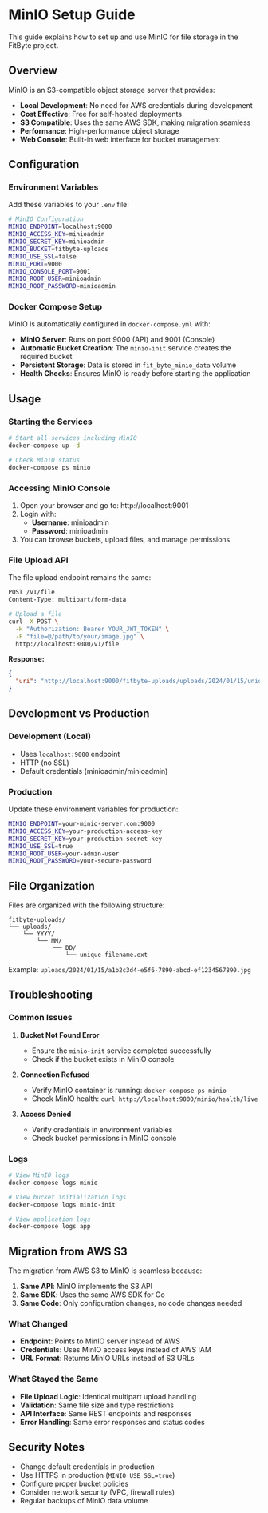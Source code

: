 # MinIO Setup Guide

This guide explains how to set up and use MinIO for file storage in the FitByte project.

## Overview

MinIO is an S3-compatible object storage server that provides:
- **Local Development**: No need for AWS credentials during development
- **Cost Effective**: Free for self-hosted deployments
- **S3 Compatible**: Uses the same AWS SDK, making migration seamless
- **Performance**: High-performance object storage
- **Web Console**: Built-in web interface for bucket management

## Configuration

### Environment Variables

Add these variables to your `.env` file:

```bash
# MinIO Configuration
MINIO_ENDPOINT=localhost:9000
MINIO_ACCESS_KEY=minioadmin
MINIO_SECRET_KEY=minioadmin
MINIO_BUCKET=fitbyte-uploads
MINIO_USE_SSL=false
MINIO_PORT=9000
MINIO_CONSOLE_PORT=9001
MINIO_ROOT_USER=minioadmin
MINIO_ROOT_PASSWORD=minioadmin
```

### Docker Compose Setup

MinIO is automatically configured in `docker-compose.yml` with:
- **MinIO Server**: Runs on port 9000 (API) and 9001 (Console)
- **Automatic Bucket Creation**: The `minio-init` service creates the required bucket
- **Persistent Storage**: Data is stored in `fit_byte_minio_data` volume
- **Health Checks**: Ensures MinIO is ready before starting the application

## Usage

### Starting the Services

```bash
# Start all services including MinIO
docker-compose up -d

# Check MinIO status
docker-compose ps minio
```

### Accessing MinIO Console

1. Open your browser and go to: http://localhost:9001
2. Login with:
   - **Username**: minioadmin
   - **Password**: minioadmin
3. You can browse buckets, upload files, and manage permissions

### File Upload API

The file upload endpoint remains the same:

```bash
POST /v1/file
Content-Type: multipart/form-data

# Upload a file
curl -X POST \
  -H "Authorization: Bearer YOUR_JWT_TOKEN" \
  -F "file=@/path/to/your/image.jpg" \
  http://localhost:8080/v1/file
```

**Response:**
```json
{
  "uri": "http://localhost:9000/fitbyte-uploads/uploads/2024/01/15/unique-filename.jpg"
}
```

## Development vs Production

### Development (Local)
- Uses `localhost:9000` endpoint
- HTTP (no SSL)
- Default credentials (minioadmin/minioadmin)

### Production
Update these environment variables for production:
```bash
MINIO_ENDPOINT=your-minio-server.com:9000
MINIO_ACCESS_KEY=your-production-access-key
MINIO_SECRET_KEY=your-production-secret-key
MINIO_USE_SSL=true
MINIO_ROOT_USER=your-admin-user
MINIO_ROOT_PASSWORD=your-secure-password
```

## File Organization

Files are organized with the following structure:
```
fitbyte-uploads/
└── uploads/
    └── YYYY/
        └── MM/
            └── DD/
                └── unique-filename.ext
```

Example: `uploads/2024/01/15/a1b2c3d4-e5f6-7890-abcd-ef1234567890.jpg`

## Troubleshooting

### Common Issues

1. **Bucket Not Found Error**
   - Ensure the `minio-init` service completed successfully
   - Check if the bucket exists in MinIO console

2. **Connection Refused**
   - Verify MinIO container is running: `docker-compose ps minio`
   - Check MinIO health: `curl http://localhost:9000/minio/health/live`

3. **Access Denied**
   - Verify credentials in environment variables
   - Check bucket permissions in MinIO console

### Logs

```bash
# View MinIO logs
docker-compose logs minio

# View bucket initialization logs
docker-compose logs minio-init

# View application logs
docker-compose logs app
```

## Migration from AWS S3

The migration from AWS S3 to MinIO is seamless because:
1. **Same API**: MinIO implements the S3 API
2. **Same SDK**: Uses the same AWS SDK for Go
3. **Same Code**: Only configuration changes, no code changes needed

### What Changed
- **Endpoint**: Points to MinIO server instead of AWS
- **Credentials**: Uses MinIO access keys instead of AWS IAM
- **URL Format**: Returns MinIO URLs instead of S3 URLs

### What Stayed the Same
- **File Upload Logic**: Identical multipart upload handling
- **Validation**: Same file size and type restrictions
- **API Interface**: Same REST endpoints and responses
- **Error Handling**: Same error responses and status codes

## Security Notes

- Change default credentials in production
- Use HTTPS in production (`MINIO_USE_SSL=true`)
- Configure proper bucket policies
- Consider network security (VPC, firewall rules)
- Regular backups of MinIO data volume
